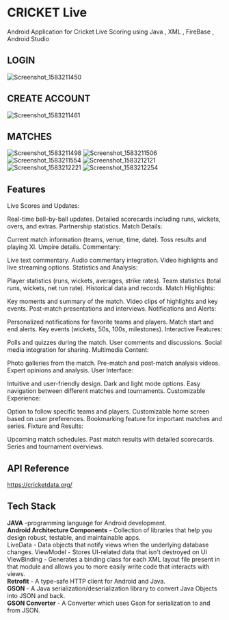 
# CRICKET Live
Android Application for Cricket Live Scoring using Java , XML , FireBase , Android Studio


## LOGIN
![Screenshot_1583211450](https://github.com/stranger0407/LIVE-CRICKET/assets/113629315/ec76e564-3f63-4e09-a44f-6d93facf6f22)
## CREATE ACCOUNT
![Screenshot_1583211461](https://github.com/stranger0407/LIVE-CRICKET/assets/113629315/b75772a8-52a5-4233-b156-433c7aeb945c)
## MATCHES

![Screenshot_1583211498](https://github.com/stranger0407/LIVE-CRICKET/assets/113629315/ae40a966-38ff-4abe-97b4-17f99383fdd1)
![Screenshot_1583211506](https://github.com/stranger0407/LIVE-CRICKET/assets/113629315/a1ac03e8-d48a-4bfa-bb17-d5c6a89994cf)
![Screenshot_1583211554](https://github.com/stranger0407/LIVE-CRICKET/assets/113629315/3f75cec1-2b45-40a0-a8ca-56bde308b748)
![Screenshot_1583212121](https://github.com/stranger0407/LIVE-CRICKET/assets/113629315/73bdcdd0-bbcc-49b2-ad13-57fd3625eda9)
![Screenshot_1583212221](https://github.com/stranger0407/LIVE-CRICKET/assets/113629315/fa156834-41f1-4aa4-8a4c-61ba70ab606d)
![Screenshot_1583212254](https://github.com/stranger0407/LIVE-CRICKET/assets/113629315/1afc7c14-0838-4958-b065-d66aed8bcc76)

## Features

Live Scores and Updates:

Real-time ball-by-ball updates.
Detailed scorecards including runs, wickets, overs, and extras.
Partnership statistics.
Match Details:

Current match information (teams, venue, time, date).
Toss results and playing XI.
Umpire details.
Commentary:

Live text commentary.
Audio commentary integration.
Video highlights and live streaming options.
Statistics and Analysis:

Player statistics (runs, wickets, averages, strike rates).
Team statistics (total runs, wickets, net run rate).
Historical data and records.
Match Highlights:

Key moments and summary of the match.
Video clips of highlights and key events.
Post-match presentations and interviews.
Notifications and Alerts:

Personalized notifications for favorite teams and players.
Match start and end alerts.
Key events (wickets, 50s, 100s, milestones).
Interactive Features:

Polls and quizzes during the match.
User comments and discussions.
Social media integration for sharing.
Multimedia Content:

Photo galleries from the match.
Pre-match and post-match analysis videos.
Expert opinions and analysis.
User Interface:

Intuitive and user-friendly design.
Dark and light mode options.
Easy navigation between different matches and tournaments.
Customizable Experience:

Option to follow specific teams and players.
Customizable home screen based on user preferences.
Bookmarking feature for important matches and series.
Fixture and Results:

Upcoming match schedules.
Past match results with detailed scorecards.
Series and tournament overviews.
## API Reference
https://cricketdata.org/




## Tech Stack
**JAVA** -programming language for Android development.    
**Android Architecture Components** - Collection of libraries that help you design robust, testable, and maintainable apps.                  
LiveData - Data objects that notify views when the underlying database changes.
ViewModel - Stores UI-related data that isn't destroyed on UI                            
ViewBinding - Generates a binding class for each XML layout file present in that module and allows you to more easily write code that interacts with views.          
**Retrofit** - A type-safe HTTP client for Android and Java.   
**GSON** - A Java serialization/deserialization library to convert Java Objects into JSON and back.          
**GSON Converter** - A Converter which uses Gson for serialization to and from JSON.



